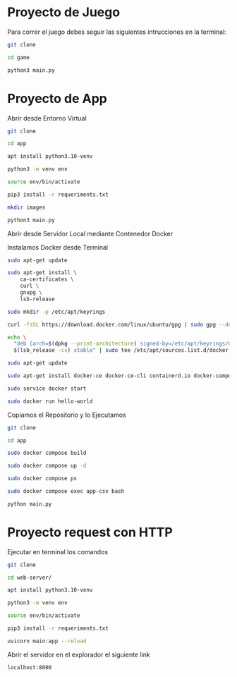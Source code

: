 # Proyecto de Juego 

Para correr el juego debes seguir las siguientes intrucciones en la terminal:

```sh
git clone

cd game

python3 main.py
```


# Proyecto de App

Abrir desde Entorno Virtual
```sh
git clone

cd app

apt install python3.10-venv

python3 -m venv env

source env/bin/activate

pip3 install -r requeriments.txt

mkdir images

python3 main.py
```



Abrir desde Servidor Local mediante Contenedor Docker

Instalamos Docker desde Terminal
```sh
sudo apt-get update

sudo apt-get install \
    ca-certificates \
    curl \
    gnupg \
    lsb-release

sudo mkdir -p /etc/apt/keyrings

curl -fsSL https://download.docker.com/linux/ubuntu/gpg | sudo gpg --dearmor -o /etc/apt/keyrings/docker.gpg

echo \
  "deb [arch=$(dpkg --print-architecture) signed-by=/etc/apt/keyrings/docker.gpg] https://download.docker.com/linux/ubuntu \
  $(lsb_release -cs) stable" | sudo tee /etc/apt/sources.list.d/docker.list > /dev/null

sudo apt-get update

sudo apt-get install docker-ce docker-ce-cli containerd.io docker-compose-plugin

sudo service docker start

sudo docker run hello-world
```

Copiamos el Repositorio y lo Ejecutamos
```sh
git clone

cd app

sudo docker compose build

sudo docker compose up -d

sudo docker compose ps

sudo docker compose exec app-csv bash

python main.py
```



# Proyecto request con HTTP
Ejecutar en terminal los comandos
```sh
git clone

cd web-server/

apt install python3.10-venv

python3 -m venv env

source env/bin/activate

pip3 install -r requeriments.txt

uvicorn main:app --reload
```

Abrir el servidor en el explorador el siguiente link
```sh
localhost:8000
```
